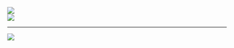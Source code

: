 ![](https://github-readme-streak-stats.herokuapp.com/?user=Chisom2K&theme=great-gatsby&hide_border=false)<br/>
![](https://github-readme-stats.vercel.app/api/top-langs/?username=Chisom2K&theme=great-gatsby&hide_border=false&include_all_commits=false&count_private=false&layout=compact)

---
[![](https://visitcount.itsvg.in/api?id=Chisom2K&icon=0&color=0)](https://visitcount.itsvg.in)

<!-- Proudly created with GPRM ( https://gprm.itsvg.in ) -->
